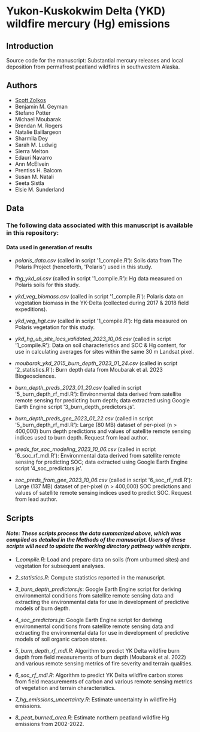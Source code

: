 # Yukon-Kuskokwim Delta (YKD) wildfire mercury (Hg) emissions
## Introduction
Source code for the manuscript: Substantial mercury releases and local deposition from permafrost peatland wildfires in southwestern Alaska. 

## Authors
- [Scott Zolkos](https://www.researchgate.net/profile/Scott-Zolkos)
- Benjamin M. Geyman
- Stefano Potter
- Michael Moubarak
- Brendan M. Rogers
- Natalie Baillargeon
- Sharmila Dey
- Sarah M. Ludwig
- Sierra Melton
- Edauri Navarro
- Ann McElvein
- Prentiss H. Balcom
- Susan M. Natali
- Seeta Sistla
- Elsie M. Sunderland

## Data
### The following data associated with this manuscript is available in this repository:
#### Data used in generation of results
- *polaris_data.csv* (called in script '1_compile.R'): Soils data from The Polaris Project (henceforth, 'Polaris') used in this study.  

- *thg_ykd_al.csv* (called in script '1_compile.R'): Hg data measured on Polaris soils for this study.  

- *ykd_veg_biomass.csv* (called in script '1_compile.R'): Polaris data on vegetation biomass in the YK-Delta (collected during 2017 & 2018 field expeditions).  

- *ykd_veg_hgt.csv* (called in script '1_compile.R'): Hg data measured on Polaris vegetation for this study.  

- *ykd_hg_ub_site_locs_validated_2023_10_06.csv* (called in script '1_compile.R'): Data on soil characteristics and SOC & Hg content, for use in calculating averages for sites within the same 30 m Landsat pixel.   

- *moubarak_ykd_2015_burn_depth_2023_01_24.csv* (called in script '2_statistics.R'): Burn depth data from Moubarak et al. 2023 Biogeosciences.  

- *burn_depth_preds_2023_01_20.csv* (called in script '5_burn_depth_rf_mdl.R'): Environmental data derived from satellite remote sensing for predicting burn depth; data extracted using Google Earth Engine script '3_burn_depth_predictors.js'.  

- *burn_depth_preds_gee_2023_01_22.csv* (called in script '5_burn_depth_rf_mdl.R'): Large (80 MB) dataset of per-pixel (n > 400,000) burn depth predictions and values of satellite remote sensing indices used to burn depth. Request from lead author.  

- *preds_for_soc_modeling_2023_10_06.csv* (called in script '6_soc_rf_mdl.R'): Environmental data derived from satellite remote sensing for predicting SOC; data extracted using Google Earth Engine script '4_soc_predictors.js'.  

- *soc_preds_from_gee_2023_10_06.csv* (called in script '6_soc_rf_mdl.R'): Large (137 MB) dataset of per-pixel (n > 400,000) SOC predictions and values of satellite remote sensing indices used to predict SOC. Request from lead author.  

## Scripts
#### *Note: These scripts process the data summarized above, which was compiled as detailed in the Methods of the manuscript. Users of these scripts will need to update the working directory pathway within scripts.*  
- *1_compile.R*: Load and prepare data on soils (from unburned sites) and vegetation for subsequent analyses.  

- *2_statistics.R*: Compute statistics reported in the manuscript.  

- *3_burn_depth_predictors.js*: Google Earth Engine script for deriving environmental conditions from satellite remote sensing data and extracting the environmental data for use in development of predictive models of burn depth.  

- *4_soc_predictors.js*: Google Earth Engine script for deriving environmental conditions from satellite remote sensing data and extracting the environmental data for use in development of predictive models of soil organic carbon stores.

- *5_burn_depth_rf_mdl.R*: Algorithm to predict YK Delta wildfire burn depth from field measurements of burn depth (Moubarak et al. 2022) and various remote sensing metrics of fire severity and terrain qualities.  

- *6_soc_rf_mdl.R*: Algorithm to predict YK Delta wildfire carbon stores from field measurements of carbon and various remote sensing metrics of vegetation and terrain characteristics.  

- *7_hg_emissions_uncertainty.R*: Estimate uncertainty in wildfire Hg emissions.  

- *8_peat_burned_area.R*: Estimate northern peatland wildfire Hg emissions from 2002-2022.
